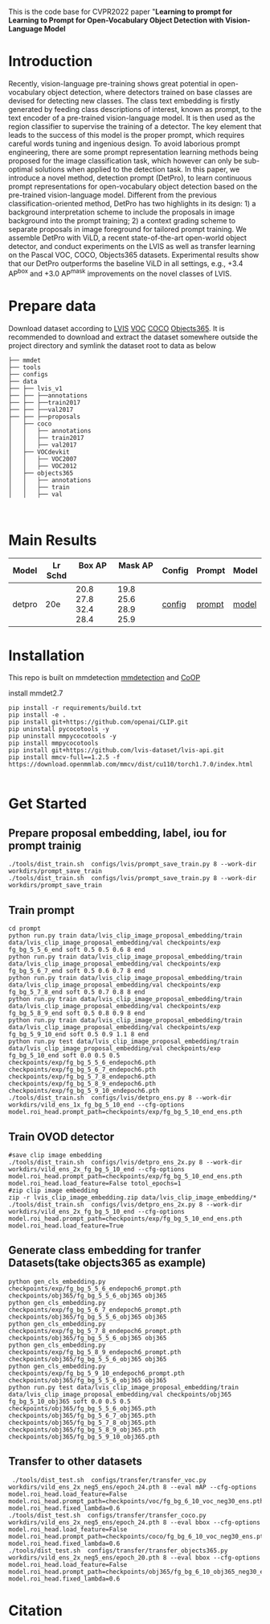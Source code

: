 This is the code base for CVPR2022 paper "**Learning to prompt for Learning to Prompt for Open-Vocabulary Object Detection with Vision-Language Model**
# Introduction
Recently, vision-language pre-training shows great potential in open-vocabulary object detection, where detectors trained on base classes are devised for detecting new classes. The class text embedding is firstly generated by feeding class descriptions of interest, known as prompt, to the text encoder of a pre-trained vision-language model. It is then used as the region classifier to supervise the training of a detector. The key element that leads to the success of this model is the proper prompt, which requires careful words tuning and ingenious design. To avoid laborious prompt engineering, there are some prompt representation learning methods being proposed for the image classification task, which however can only be sub-optimal solutions when applied to the detection task. In this paper,  we introduce a novel method, detection prompt (DetPro), to learn continuous prompt representations for open-vocabulary object detection based on the pre-trained vision-language model. Different from the previous classification-oriented method, DetPro has two highlights in its design: 1) a background interpretation scheme to include the proposals in image background into the prompt training; 2) a context grading scheme to separate proposals in image foreground for tailored prompt training. We assemble DetPro with ViLD, a recent state-of-the-art open-world object detector, and conduct experiments on the LVIS as well as transfer learning on the Pascal VOC, COCO, Objects365 datasets. Experimental results show that our DetPro outperforms the baseline ViLD in all settings, e.g., +3.4 AP$^{\text{box}}$ and +3.0 AP$^{\text{mask}}$ improvements on the novel classes of LVIS.
# Prepare data
Download dataset according to [LVIS](https://www.lvisdataset.org/) [VOC](http://host.robots.ox.ac.uk/pascal/VOC/) [COCO](https://cocodataset.org/#home) [Objects365](https://www.objects365.org/overview.html). It is recommended to download and extract the dataset somewhere outside the project directory and symlink the dataset root to data as below
```
├── mmdet
├── tools
├── configs
├── data
├── ├── lvis_v1
├── ├── ├──annotations
├── ├── ├──train2017
├── ├── ├──val2017
├── ├── ├──proposals
│   ├── coco
│   │   ├── annotations
│   │   ├── train2017
│   │   ├── val2017
│   ├── VOCdevkit
│   │   ├── VOC2007
│   │   ├── VOC2012
│   ├── objects365
│   │   ├── annotations
│   │   ├── train
│   │   ├── val



```
# Main Results
| Model | Lr Schd | Box AP &nbsp;&nbsp;&nbsp;| Mask AP &nbsp;&nbsp;&nbsp; | Config | Prompt | Model |
| ---- | ---- | ---- | ------- | ---- | ---- | ---- |
| detpro | 20e | 20.8 27.8 32.4 28.4 &nbsp;&nbsp;&nbsp;| 19.8 25.6 28.9 25.9 &nbsp;&nbsp;&nbsp;|[config](https://github.com/dyabel/detpro/blob/main/configs/lvis/detpro_ens_2x.py) | [prompt]()|[model]()  |



# Installation
This repo is built on mmdetection [mmdetection](https://github.com/open-mmlab/mmdetection) and [CoOP](https://github.com/kaiyangzhou/coop)

install mmdet2.7
```shell
pip install -r requirements/build.txt
pip install -e .
pip install git+https://github.com/openai/CLIP.git
pip uninstall pycocotools -y
pip uninstall mmpycocotools -y
pip install mmpycocotools
pip install git+https://github.com/lvis-dataset/lvis-api.git
pip install mmcv-full==1.2.5 -f https://download.openmmlab.com/mmcv/dist/cu110/torch1.7.0/index.html


```
# Get Started
## Prepare proposal embedding, label, iou for prompt trainig
```shell
./tools/dist_train.sh  configs/lvis/prompt_save_train.py 8 --work-dir workdirs/prompt_save_train
./tools/dist_train.sh  configs/lvis/prompt_save_train.py 8 --work-dir workdirs/prompt_save_train
```
## Train prompt
```shell
cd prompt
python run.py train data/lvis_clip_image_proposal_embedding/train data/lvis_clip_image_proposal_embedding/val checkpoints/exp fg_bg_5_5_6_end soft 0.5 0.5 0.6 8 end
python run.py train data/lvis_clip_image_proposal_embedding/train data/lvis_clip_image_proposal_embedding/val checkpoints/exp fg_bg_5_6_7_end soft 0.5 0.6 0.7 8 end
python run.py train data/lvis_clip_image_proposal_embedding/train data/lvis_clip_image_proposal_embedding/val checkpoints/exp fg_bg_5_7_8_end soft 0.5 0.7 0.8 8 end
python run.py train data/lvis_clip_image_proposal_embedding/train data/lvis_clip_image_proposal_embedding/val checkpoints/exp fg_bg_5_8_9_end soft 0.5 0.8 0.9 8 end
python run.py train data/lvis_clip_image_proposal_embedding/train data/lvis_clip_image_proposal_embedding/val checkpoints/exp fg_bg_5_9_10_end soft 0.5 0.9 1.1 8 end
python run.py test data/lvis_clip_image_proposal_embedding/train data/lvis_clip_image_proposal_embedding/val checkpoints/exp fg_bg_5_10_end soft 0.0 0.5 0.5 checkpoints/exp/fg_bg_5_5_6_endepoch6.pth checkpoints/exp/fg_bg_5_6_7_endepoch6.pth checkpoints/exp/fg_bg_5_7_8_endepoch6.pth checkpoints/exp/fg_bg_5_8_9_endepoch6.pth checkpoints/exp/fg_bg_5_9_10_endepoch6.pth
./tools/dist_train.sh  configs/lvis/detpro_ens.py 8 --work-dir workdirs/vild_ens_1x_fg_bg_5_10_end --cfg-options model.roi_head.prompt_path=checkpoints/exp/fg_bg_5_10_end_ens.pth

```
## Train OVOD detector
```
#save clip image embedding
./tools/dist_train.sh  configs/lvis/detpro_ens_2x.py 8 --work-dir workdirs/vild_ens_2x_fg_bg_5_10_end --cfg-options model.roi_head.prompt_path=checkpoints/exp/fg_bg_5_10_end_ens.pth model.roi_head.load_feature=False totol_epochs=1
#zip clip image embedding
zip -r lvis_clip_image_embedding.zip data/lvis_clip_image_embedding/*
./tools/dist_train.sh  configs/lvis/detpro_ens_2x.py 8 --work-dir workdirs/vild_ens_2x_fg_bg_5_10_end --cfg-options model.roi_head.prompt_path=checkpoints/exp/fg_bg_5_10_end_ens.pth model.roi_head.load_feature=True
```
## Generate class embedding for tranfer Datasets(take objects365 as example)
```
python gen_cls_embedding.py checkpoints/exp/fg_bg_5_5_6_endepoch6_prompt.pth checkpoints/obj365/fg_bg_5_5_6_obj365 obj365
python gen_cls_embedding.py checkpoints/exp/fg_bg_5_6_7_endepoch6_prompt.pth checkpoints/obj365/fg_bg_5_5_6_obj365 obj365
python gen_cls_embedding.py checkpoints/exp/fg_bg_5_7_8_endepoch6_prompt.pth checkpoints/obj365/fg_bg_5_5_6_obj365 obj365
python gen_cls_embedding.py checkpoints/exp/fg_bg_5_8_9_endepoch6_prompt.pth checkpoints/obj365/fg_bg_5_5_6_obj365 obj365
python gen_cls_embedding.py checkpoints/exp/fg_bg_5_9_10_endepoch6_prompt.pth checkpoints/obj365/fg_bg_5_5_6_obj365 obj365
python run.py test data/lvis_clip_image_proposal_embedding/train data/lvis_clip_image_proposal_embedding/val checkpoints/obj365 fg_bg_5_10_obj365 soft 0.0 0.5 0.5 checkpoints/obj365/fg_bg_5_5_6_obj365.pth checkpoints/obj365/fg_bg_5_6_7_obj365.pth checkpoints/obj365/fg_bg_5_7_8_obj365.pth checkpoints/obj365/fg_bg_5_8_9_obj365.pth checkpoints/obj365/fg_bg_5_9_10_obj365.pth
```
## Transfer to other datasets
```
 ./tools/dist_test.sh  configs/transfer/transfer_voc.py workdirs/vild_ens_2x_neg5_ens/epoch_24.pth 8 --eval mAP --cfg-options model.roi_head.load_feature=False model.roi_head.prompt_path=checkpoints/voc/fg_bg_6_10_voc_neg30_ens.pth model.roi_head.fixed_lambda=0.6
./tools/dist_test.sh  configs/transfer/transfer_coco.py workdirs/vild_ens_2x_neg5_ens/epoch_24.pth 8 --eval bbox --cfg-options model.roi_head.load_feature=False model.roi_head.prompt_path=checkpoints/coco/fg_bg_6_10_voc_neg30_ens.pth model.roi_head.fixed_lambda=0.6
./tools/dist_test.sh  configs/transfer/transfer_objects365.py workdirs/vild_ens_2x_neg5_ens/epoch_20.pth 8 --eval bbox --cfg-options model.roi_head.load_feature=False model.roi_head.prompt_path=checkpoints/obj365/fg_bg_6_10_obj365_neg30_ens.pth model.roi_head.fixed_lambda=0.6
```
# Citation
